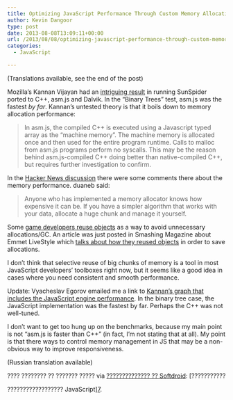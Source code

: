 ```yaml
---
title: Optimizing JavaScript Performance Through Custom Memory Allocation
author: Kevin Dangoor
type: post
date: 2013-08-08T13:09:11+00:00
url: /2013/08/08/optimizing-javascript-performance-through-custom-memory-allocation/
categories:
  - JavaScript

---
```

(Translations available, see the end of the post)

Mozilla&#8217;s Kannan Vijayan had an [intriguing result][1] in running SunSpider ported to C++, asm.js and Dalvik. In the &#8220;Binary Trees&#8221; test, asm.js was the fastest _by far_. Kannan&#8217;s untested theory is that it boils down to memory allocation performance:

> In asm.js, the compiled C++ is executed using a Javascript typed array as the “machine memory”. The machine memory is allocated once and then used for the entire program runtime. Calls to malloc from asm.js programs perform no syscalls. This may be the reason behind asm.js-compiled C++ doing better than native-compiled C++, but requires further investigation to confirm. 

In the [Hacker News discussion][2] there were some comments there about the memory performance. duaneb said:

> Anyone who has implemented a memory allocator knows how expensive it can be. If you have a simpler algorithm that works with your data, allocate a huge chunk and manage it yourself. 

Some [game developers reuse objects][3] as a way to avoid unnecessary allocations/GC. An article was just posted in Smashing Magazine about Emmet LiveStyle which [talks about how they reused objects][4] in order to save allocations.

I don&#8217;t think that selective reuse of big chunks of memory is a tool in most JavaScript developers&#8217; toolboxes right now, but it seems like a good idea in cases where you need consistent and smooth performance.

Update: Vyacheslav Egorov emailed me a link to [Kannan&#8217;s graph that includes the JavaScript engine performance][5]. In the binary tree case, the JavaScript implementation was the fastest by far. Perhaps the C++ was not well-tuned.

I don&#8217;t want to get too hung up on the benchmarks, because my main point is not &#8220;asm.js is faster than C++&#8221; (in fact, I&#8217;m not stating that at all). My point is that there ways to control memory management in JS that may be a non-obvious way to improve responsiveness.

(Russian translation available)

???? ???????? ?? ??????? ????? via [?????????????? ?? Softdroid][6]: [???????????
  
?????????????????? JavaScript][7].

 [1]: https://blog.mozilla.org/javascript/2013/08/01/staring-at-the-sun-dalvik-vs-spidermonkey/
 [2]: https://news.ycombinator.com/item?id=6173757
 [3]: http://blog.sklambert.com/javascript-object-pool/
 [4]: http://coding.smashingmagazine.com/2013/08/08/release-livestyle-css-live-reload/
 [5]: https://blog.mozilla.org/javascript/files/2013/08/Dalvik-vs-ASM-vs-Native-vs-JS.png
 [6]: http://softdroid.net/
 [7]: http://softdroid.net/optimizing-javascript-performance-ru